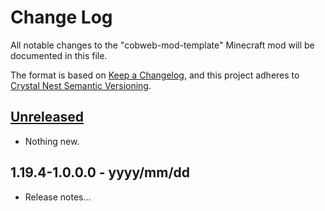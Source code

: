 # Change Log

All notable changes to the "cobweb-mod-template" Minecraft mod will be documented in this file.

The format is based on [Keep a Changelog](https://keepachangelog.com/en/1.0.0/),
and this project adheres to [Crystal Nest Semantic Versioning](https://crystalnest.it/#/versioning).

## [Unreleased]

- Nothing new.

## 1.19.4-1.0.0.0 - yyyy/mm/dd

- Release notes...

[Unreleased]: https://github.com/crystal-nest/cobweb-mod-template
[README]: https://github.com/crystal-nest/cobweb-mod-template#readme

[1.19.4-1.0.0.0]: https://github.com/crystal-nest/cobweb-mod-template/releases/tag/v1.19.4-1.0.0.0
